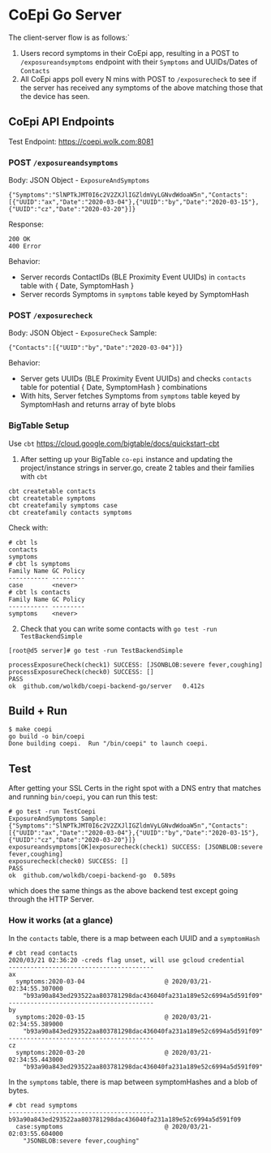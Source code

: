 # CoEpi Go Server

The client-server flow is as follows:`
1. Users record symptoms in their CoEpi app, resulting in a POST to `/exposureandsymptoms` endpoint with their `Symptoms` and UUIDs/Dates of `Contacts`
2. All CoEpi apps poll every N mins with POST to `/exposurecheck` to see if the server has received any symptoms of the above matching those that the device has seen.

## CoEpi API Endpoints

Test Endpoint: https://coepi.wolk.com:8081

### POST `/exposureandsymptoms`
Body: JSON Object - `ExposureAndSymptoms`
```
{"Symptoms":"SlNPTkJMT0I6c2V2ZXJlIGZldmVyLGNvdWdoaW5n","Contacts":[{"UUID":"ax","Date":"2020-03-04"},{"UUID":"by","Date":"2020-03-15"},{"UUID":"cz","Date":"2020-03-20"}]}
```

Response:
```
200 OK
400 Error
```

Behavior:
* Server records ContactIDs (BLE Proximity Event UUIDs) in `contacts` table with { Date, SymptomHash }
* Server records Symptoms in `symptoms` table keyed by SymptomHash

### POST `/exposurecheck`
Body: JSON Object - `ExposureCheck`
Sample:
```
{"Contacts":[{"UUID":"by","Date":"2020-03-04"}]}
```
Behavior:
* Server gets UUIDs (BLE Proximity Event UUIDs) and checks `contacts` table for potential { Date, SymptomHash } combinations
* With hits, Server fetches Symptoms from `symptoms` table keyed by SymptomHash and returns array of byte blobs


### BigTable Setup

Use `cbt` https://cloud.google.com/bigtable/docs/quickstart-cbt

1. After setting up your BigTable `co-epi` instance and updating the project/instance strings in server.go, create 2 tables and their families with `cbt`
```
cbt createtable contacts
cbt createtable symptoms
cbt createfamily symptoms case
cbt createfamily contacts symptoms
```
Check with:
```
# cbt ls
contacts
symptoms
# cbt ls symptoms
Family Name	GC Policy
-----------	---------
case		<never>
# cbt ls contacts
Family Name	GC Policy
-----------	---------
symptoms	<never>
```

2. Check that you can write some contacts with `go test -run TestBackendSimple`

```
[root@d5 server]# go test -run TestBackendSimple

processExposureCheck(check1) SUCCESS: [JSONBLOB:severe fever,coughing]
processExposureCheck(check0) SUCCESS: []
PASS
ok	github.com/wolkdb/coepi-backend-go/server	0.412s

```

## Build + Run

```
$ make coepi
go build -o bin/coepi
Done building coepi.  Run "/bin/coepi" to launch coepi.
```

## Test

After getting your SSL Certs in the right spot with a DNS entry that matches and running `bin/coepi`, you can run this test:
```
# go test -run TestCoepi
ExposureAndSymptoms Sample: {"Symptoms":"SlNPTkJMT0I6c2V2ZXJlIGZldmVyLGNvdWdoaW5n","Contacts":[{"UUID":"ax","Date":"2020-03-04"},{"UUID":"by","Date":"2020-03-15"},{"UUID":"cz","Date":"2020-03-20"}]}
exposureandsymptoms[OK]exposurecheck(check1) SUCCESS: [JSONBLOB:severe fever,coughing]
exposurecheck(check0) SUCCESS: []
PASS
ok	github.com/wolkdb/coepi-backend-go	0.589s
```

which does the same things as the above backend test except going through the HTTP Server.

### How it works (at a glance)

In the `contacts` table, there is a map between each UUID and a `symptomHash`

```
# cbt read contacts
2020/03/21 02:36:20 -creds flag unset, will use gcloud credential
----------------------------------------
ax
  symptoms:2020-03-04                      @ 2020/03/21-02:34:55.307000
    "b93a90a843ed293522aa803781298dac436040fa231a189e52c6994a5d591f09"
----------------------------------------
by
  symptoms:2020-03-15                      @ 2020/03/21-02:34:55.389000
    "b93a90a843ed293522aa803781298dac436040fa231a189e52c6994a5d591f09"
----------------------------------------
cz
  symptoms:2020-03-20                      @ 2020/03/21-02:34:55.443000
    "b93a90a843ed293522aa803781298dac436040fa231a189e52c6994a5d591f09"
```

In the `symptoms` table, there is map between symptomHashes and a blob of bytes.
```
# cbt read symptoms
----------------------------------------
b93a90a843ed293522aa803781298dac436040fa231a189e52c6994a5d591f09
  case:symptoms                            @ 2020/03/21-02:03:55.604000
    "JSONBLOB:severe fever,coughing"
```
